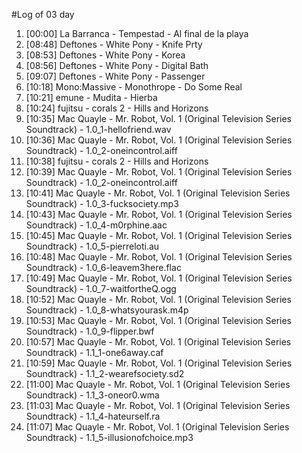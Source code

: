 #Log of 03 day

1. [00:00] La Barranca - Tempestad - Al final de la playa
1. [08:48] Deftones - White Pony - Knife Prty
1. [08:53] Deftones - White Pony - Korea
1. [08:56] Deftones - White Pony - Digital Bath
1. [09:07] Deftones - White Pony - Passenger
1. [10:18] Mono:Massive - Monothrope - Do Some Real
1. [10:21] emune - Mudita - Hierba
1. [10:24] fujitsu - corals 2 - Hills and Horizons
1. [10:35] Mac Quayle - Mr. Robot, Vol. 1 (Original Television Series Soundtrack) - 1.0_1-hellofriend.wav
1. [10:36] Mac Quayle - Mr. Robot, Vol. 1 (Original Television Series Soundtrack) - 1.0_2-oneincontrol.aiff
1. [10:38] fujitsu - corals 2 - Hills and Horizons
1. [10:39] Mac Quayle - Mr. Robot, Vol. 1 (Original Television Series Soundtrack) - 1.0_2-oneincontrol.aiff
1. [10:41] Mac Quayle - Mr. Robot, Vol. 1 (Original Television Series Soundtrack) - 1.0_3-fucksociety.mp3
1. [10:43] Mac Quayle - Mr. Robot, Vol. 1 (Original Television Series Soundtrack) - 1.0_4-m0rphine.aac
1. [10:45] Mac Quayle - Mr. Robot, Vol. 1 (Original Television Series Soundtrack) - 1.0_5-pierreloti.au
1. [10:48] Mac Quayle - Mr. Robot, Vol. 1 (Original Television Series Soundtrack) - 1.0_6-leavem3here.flac
1. [10:49] Mac Quayle - Mr. Robot, Vol. 1 (Original Television Series Soundtrack) - 1.0_7-waitfortheQ.ogg
1. [10:52] Mac Quayle - Mr. Robot, Vol. 1 (Original Television Series Soundtrack) - 1.0_8-whatsyourask.m4p
1. [10:53] Mac Quayle - Mr. Robot, Vol. 1 (Original Television Series Soundtrack) - 1.0_9-flipper.bwf
1. [10:57] Mac Quayle - Mr. Robot, Vol. 1 (Original Television Series Soundtrack) - 1.1_1-one6away.caf
1. [10:59] Mac Quayle - Mr. Robot, Vol. 1 (Original Television Series Soundtrack) - 1.1_2-wearefsociety.sd2
1. [11:00] Mac Quayle - Mr. Robot, Vol. 1 (Original Television Series Soundtrack) - 1.1_3-oneor0.wma
1. [11:03] Mac Quayle - Mr. Robot, Vol. 1 (Original Television Series Soundtrack) - 1.1_4-hateurself.ra
1. [11:07] Mac Quayle - Mr. Robot, Vol. 1 (Original Television Series Soundtrack) - 1.1_5-illusionofchoice.mp3
